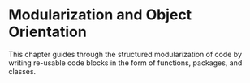 # Modularization and Object Orientation

This chapter guides through the structured modularization of code by writing re-usable code blocks in the form of functions, packages, and classes.
